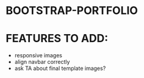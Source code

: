 # BOOTSTRAP-PORTFOLIO

# FEATURES TO ADD:

* responsive images
* align navbar correctly
* ask TA about final template images?